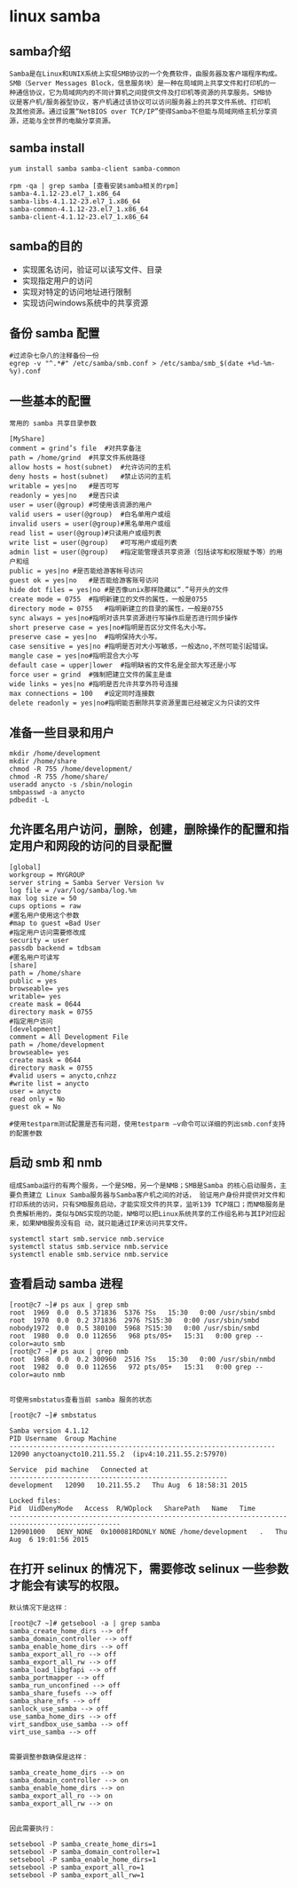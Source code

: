 # linux samba

## samba介绍

	Samba是在Linux和UNIX系统上实现SMB协议的一个免费软件，由服务器及客户端程序构成。  
	SMB（Server Messages Block，信息服务块）是一种在局域网上共享文件和打印机的一  
	种通信协议，它为局域网内的不同计算机之间提供文件及打印机等资源的共享服务。SMB协  
	议是客户机/服务器型协议，客户机通过该协议可以访问服务器上的共享文件系统、打印机  
	及其他资源。通过设置“NetBIOS over TCP/IP”使得Samba不但能与局域网络主机分享资  
	源，还能与全世界的电脑分享资源。

## samba install
	yum install samba samba-client samba-common

	rpm -qa | grep samba [查看安装samba相关的rpm]
	samba-4.1.12-23.el7_1.x86_64
	samba-libs-4.1.12-23.el7_1.x86_64
	samba-common-4.1.12-23.el7_1.x86_64
	samba-client-4.1.12-23.el7_1.x86_64

## samba的目的
- 实现匿名访问，验证可以读写文件、目录
- 实现指定用户的访问
- 实现对特定的访问地址进行限制
- 实现访问windows系统中的共享资源

## 备份 samba 配置
	#过滤杂七杂八的注释备份一份
	egrep -v "^.*#" /etc/samba/smb.conf > /etc/samba/smb_$(date +%d-%m-%y).conf

## 一些基本的配置
	常用的 samba 共享目录参数

	[MyShare]
	comment = grind’s file  #对共享备注
	path = /home/grind  #共享文件系统路径
	allow hosts = host(subnet)  #允许访问的主机
	deny hosts = host(subnet)   #禁止访问的主机
	writable = yes|no   #是否可写
	readonly = yes|no   #是否只读  
	user = user(@group) #可使用该资源的用户
	valid users = user(@group)  #白名单用户或组
	invalid users = user(@group)#黑名单用户或组
	read list = user(@group)#只读用户或组列表
	write list = user(@group)   #可写用户或组列表
	admin list = user(@group)   #指定能管理该共享资源（包括读写和权限赋予等）的用户和组
	public = yes|no #是否能给游客帐号访问
	guest ok = yes|no   #是否能给游客账号访问
	hide dot files = yes|no #是否像unix那样隐藏以“.”号开头的文件
	create mode = 0755  #指明新建立的文件的属性，一般是0755
	directory mode = 0755   #指明新建立的目录的属性，一般是0755
	sync always = yes|no#指明对该共享资源进行写操作后是否进行同步操作
	short preserve case = yes|no#指明是否区分文件名大小写。
	preserve case = yes|no  #指明保持大小写。
	case sensitive = yes|no #指明是否对大小写敏感，一般选no,不然可能引起错误。
	mangle case = yes|no#指明混合大小写
	default case = upper|lower  #指明缺省的文件名是全部大写还是小写
	force user = grind  #强制把建立文件的属主是谁
	wide links = yes|no #指明是否允许共享外符号连接
	max connections = 100   #设定同时连接数
	delete readonly = yes|no#指明能否删除共享资源里面已经被定义为只读的文件

## 准备一些目录和用户

	mkdir /home/development
	mkdir /home/share
	chmod -R 755 /home/development/
	chmod -R 755 /home/share/
	useradd anycto -s /sbin/nologin
	smbpasswd -a anycto
	pdbedit -L

## 允许匿名用户访问，删除，创建，删除操作的配置和指定用户和网段的访问的目录配置

	[global]
	workgroup = MYGROUP
	server string = Samba Server Version %v
	log file = /var/log/samba/log.%m
	max log size = 50
	cups options = raw
	#匿名用户使用这个参数
	#map to guest =Bad User
	#指定用户访问需要修改成
	security = user
	passdb backend = tdbsam
	#匿名用户可读写
	[share]
	path = /home/share
	public = yes
	browseable= yes
	writable= yes
	create mask = 0644
	directory mask = 0755
	#指定用户访问
	[development]
	comment = All Development File
	path = /home/development
	browseable= yes
	create mask = 0644
	directory mask = 0755
	#valid users = anycto,cnhzz
	#write list = anycto
	user = anycto
	read only = No
	guest ok = No

	#使用testparm测试配置是否有问题，使用testparm –v命令可以详细的列出smb.conf支持的配置参数

## 启动 smb 和 nmb
	组成Samba运行的有两个服务，一个是SMB，另一个是NMB；SMB是Samba 的核心启动服务，主要负责建立 Linux Samba服务器与Samba客户机之间的对话， 验证用户身份并提供对文件和打印系统的访问，只有SMB服务启动，才能实现文件的共享，监听139 TCP端口；而NMB服务是负责解析用的，类似与DNS实现的功能，NMB可以把Linux系统共享的工作组名称与其IP对应起来，如果NMB服务没有启 动，就只能通过IP来访问共享文件。

	systemctl start smb.service nmb.service
	systemctl status smb.service nmb.service
	systemctl enable smb.service nmb.service 

## 查看启动 samba 进程

	[root@c7 ~]# ps aux | grep smb
	root  1969  0.0  0.5 371836  5376 ?Ss   15:30   0:00 /usr/sbin/smbd
	root  1970  0.0  0.2 371836  2976 ?S15:30   0:00 /usr/sbin/smbd
	nobody1972  0.0  0.5 380100  5968 ?S15:30   0:00 /usr/sbin/smbd
	root  1980  0.0  0.0 112656   968 pts/0S+   15:31   0:00 grep --color=auto smb
	[root@c7 ~]# ps aux | grep nmb
	root  1968  0.0  0.2 300960  2516 ?Ss   15:30   0:00 /usr/sbin/nmbd
	root  1982  0.0  0.0 112656   972 pts/0S+   15:31   0:00 grep --color=auto nmb


	可使用smbstatus查看当前 samba 服务的状态

	[root@c7 ~]# smbstatus
 
	Samba version 4.1.12
	PID Username  Group Machine
	-------------------------------------------------------------------
	12090 anyctoanycto10.211.55.2  (ipv4:10.211.55.2:57970)
	 
	Service  pid machine   Connected at
	-------------------------------------------------------
	development   12090   10.211.55.2   Thu Aug  6 18:58:31 2015
	 
	Locked files:
	Pid  UidDenyMode   Access  R/WOplock   SharePath   Name   Time
	--------------------------------------------------------------------------------------------------
	120901000   DENY_NONE  0x100081RDONLY NONE /home/development   .   Thu Aug  6 19:01:56 2015



## 在打开 selinux 的情况下，需要修改 selinux 一些参数才能会有读写的权限。

	默认情况下是这样：

	[root@c7 ~]# getsebool -a | grep samba
	samba_create_home_dirs --> off
	samba_domain_controller --> off
	samba_enable_home_dirs --> off
	samba_export_all_ro --> off
	samba_export_all_rw --> off
	samba_load_libgfapi --> off
	samba_portmapper --> off
	samba_run_unconfined --> off
	samba_share_fusefs --> off
	samba_share_nfs --> off
	sanlock_use_samba --> off
	use_samba_home_dirs --> off
	virt_sandbox_use_samba --> off
	virt_use_samba --> off


	需要调整参数确保是这样：
	
	samba_create_home_dirs --> on
	samba_domain_controller --> on
	samba_enable_home_dirs --> on
	samba_export_all_ro --> on
	samba_export_all_rw --> on


	因此需要执行：
	
	setsebool -P samba_create_home_dirs=1
	setsebool -P samba_domain_controller=1
	setsebool -P samba_enable_home_dirs=1
	setsebool -P samba_export_all_ro=1
	setsebool -P samba_export_all_rw=1


